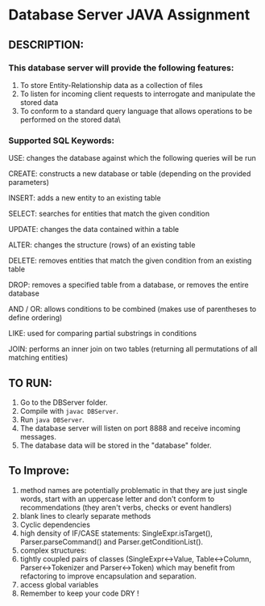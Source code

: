 # Database Server JAVA Assignment


## DESCRIPTION:

### This database server will provide the following features:

1. To store Entity-Relationship data as a collection of files
2. To listen for incoming client requests to interrogate and manipulate the stored data
3. To conform to a standard query language that allows operations to be performed on the stored data\


### Supported SQL Keywords:

USE: changes the database against which the following queries will be run

CREATE: constructs a new database or table (depending on the provided parameters)

INSERT: adds a new entity to an existing table

SELECT: searches for entities that match the given condition

UPDATE: changes the data contained within a table

ALTER: changes the structure (rows) of an existing table

DELETE: removes entities that match the given condition from an existing table

DROP: removes a specified table from a database, or removes the entire database

AND / OR: allows conditions to be combined (makes use of parentheses to define ordering)

LIKE: used for comparing partial substrings in conditions

JOIN: performs an inner join on two tables (returning all permutations of all matching entities)


## TO RUN:
1. Go to the DBServer folder.
2. Compile with `javac DBServer`.
3. Run `java DBServer`.
4. The database server will listen on port 8888 and receive incoming messages.
5. The database data will be stored in the "database" folder.


## To Improve:
1. method names are potentially problematic in that they are just single words, start with an uppercase letter and don't conform to recommendations (they aren't verbs, checks or event handlers)
2. blank lines to clearly separate methods
3. Cyclic dependencies
4. high density of IF/CASE statements: SingleExpr.isTarget(), Parser.parseCommand() and Parser.getConditionList(). 
5. complex structures:
6. tightly coupled pairs of classes (SingleExpr<->Value, Table<->Column, Parser<->Tokenizer and Parser<->Token) which may benefit from refactoring to improve encapsulation and separation.
7.  access global variables
8.  Remember to keep your code DRY !
